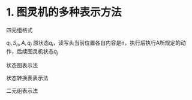 


# 1. 图灵机的多种表示方法














四元组格式

$q_i ,S_n,A,q_j$
原状态$q_i$，读写头当前位置各自内容是n，执行后执行A所规定的动作，后续图灵机状态$q_j$


状态图表示法













状态转换表表示法










二元组表示法







































